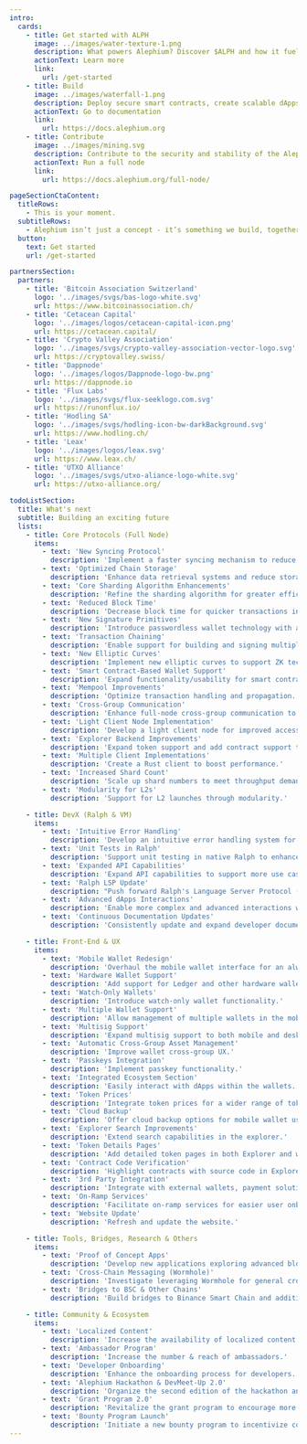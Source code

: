 ```yaml
---
intro:
  cards:
    - title: Get started with ALPH
      image: ../images/water-texture-1.png
      description: What powers Alephium? Discover $ALPH and how it fuels the network.
      actionText: Learn more
      link:
        url: /get-started
    - title: Build
      image: ../images/waterfall-1.png
      description: Deploy secure smart contracts, create scalable dApps, or integrate Alephium into your existing project.
      actionText: Go to documentation
      link:
        url: https://docs.alephium.org
    - title: Contribute
      image: ../images/mining.svg
      description: Contribute to the security and stability of the Alephium network. Help maintain a decentralized network structure and ensure optimal performance and reliability for your decentralized applications.
      actionText: Run a full node
      link:
        url: https://docs.alephium.org/full-node/

pageSectionCtaContent:
  titleRows:
    - This is your moment.
  subtitleRows:
    - Alephium isn’t just a concept - it’s something we build, together. There’s a place for you here and we can’t wait to meet you.
  button:
    text: Get started
    url: /get-started

partnersSection:
  partners:
    - title: 'Bitcoin Association Switzerland'
      logo: '../images/svgs/bas-logo-white.svg'
      url: https://www.bitcoinassociation.ch/
    - title: 'Cetacean Capital'
      logo: '../images/logos/cetacean-capital-icon.png'
      url: https://cetacean.capital/
    - title: 'Crypto Valley Association'
      logo: '../images/svgs/crypto-valley-association-vector-logo.svg'
      url: https://cryptovalley.swiss/
    - title: 'Dappnode'
      logo: '../images/logos/Dappnode-logo-bw.png'
      url: https://dappnode.io
    - title: 'Flux Labs'
      logo: '../images/svgs/flux-seeklogo.com.svg'
      url: https://runonflux.io/
    - title: 'Hodling SA'
      logo: '../images/svgs/hodling-icon-bw-darkBackground.svg'
      url: https://www.hodling.ch/
    - title: 'Leax'
      logo: '../images/logos/leax.svg'
      url: https://www.leax.ch/
    - title: 'UTXO Alliance'
      logo: '../images/svgs/utxo-aliance-logo-white.svg'
      url: https://utxo-alliance.org/

todoListSection:
  title: What's next
  subtitle: Building an exciting future
  lists:
    - title: Core Protocols (Full Node)
      items:
        - text: 'New Syncing Protocol'
          description: 'Implement a faster syncing mechanism to reduce network load and enhance performance.'
        - text: 'Optimized Chain Storage'
          description: 'Enhance data retrieval systems and reduce storage size for improved scalability.'
        - text: 'Core Sharding Algorithm Enhancements'
          description: 'Refine the sharding algorithm for greater efficiency and lower network latency.'
        - text: 'Reduced Block Time'
          description: 'Decrease block time for quicker transactions incrementally (8s as a first step).'
        - text: 'New Signature Primitives'
          description: 'Introduce passwordless wallet technology with advanced cryptographic primitives for streamlined workflows. (passkeys)'
        - text: 'Transaction Chaining'
          description: 'Enable support for building and signing multiple transactions simultaneously.'
        - text: 'New Elliptic Curves'
          description: 'Implement new elliptic curves to support ZK technology, advanced signature schemes, and enhanced privacy features.'
        - text: 'Smart Contract-Based Wallet Support'
          description: 'Expand functionality/usability for smart contract-based wallets (incl. Multisig wallets).'
        - text: 'Mempool Improvements'
          description: 'Optimize transaction handling and propagation.'
        - text: 'Cross-Group Communication'
          description: 'Enhance full-node cross-group communication to strengthen interoperability.'
        - text: 'Light Client Node Implementation'
          description: 'Develop a light client node for improved accessibility.'
        - text: 'Explorer Backend Improvements'
          description: 'Expand token support and add contract support to the explorer backend for better visibility and interaction with smart contracts.'
        - text: 'Multiple Client Implementations'
          description: 'Create a Rust client to boost performance.'
        - text: 'Increased Shard Count'
          description: 'Scale up shard numbers to meet throughput demand (on a need basis).'
        - text: 'Modularity for L2s'
          description: 'Support for L2 launches through modularity.'

    - title: DevX (Ralph & VM)
      items:
        - text: 'Intuitive Error Handling'
          description: 'Develop an intuitive error handling system for full node endpoints to improve debugging and user experience.'
        - text: 'Unit Tests in Ralph'
          description: 'Support unit testing in native Ralph to enhance developer experience.'
        - text: 'Expanded API Capabilities'
          description: 'Expand API capabilities to support more use cases and improve development.'
        - text: 'Ralph LSP Update'
          description: "Push forward Ralph's Language Server Protocol (LSP) for better development tooling."
        - text: 'Advanced dApps Interactions'
          description: 'Enable more complex and advanced interactions with decentralized applications (dApps).'
        - text: 'Continuous Documentation Updates'
          description: 'Consistently update and expand developer documentation to keep it comprehensive and up-to-date.'

    - title: Front-End & UX
      items:
        - text: 'Mobile Wallet Redesign'
          description: 'Overhaul the mobile wallet interface for an always-better UX.'
        - text: 'Hardware Wallet Support'
          description: 'Add support for Ledger and other hardware wallets.'
        - text: 'Watch-Only Wallets'
          description: 'Introduce watch-only wallet functionality.'
        - text: 'Multiple Wallet Support'
          description: 'Allow management of multiple wallets in the mobile app.'
        - text: 'Multisig Support'
          description: 'Expand multisig support to both mobile and desktop wallets.'
        - text: 'Automatic Cross-Group Asset Management'
          description: 'Improve wallet cross-group UX.'
        - text: 'Passkeys Integration'
          description: 'Implement passkey functionality.'
        - text: 'Integrated Ecosystem Section'
          description: 'Easily interact with dApps within the wallets.'
        - text: 'Token Prices'
          description: 'Integrate token prices for a wider range of tokens.'
        - text: 'Cloud Backup'
          description: 'Offer cloud backup options for mobile wallet users.'
        - text: 'Explorer Search Improvements'
          description: 'Extend search capabilities in the explorer.'
        - text: 'Token Details Pages'
          description: 'Add detailed token pages in both Explorer and wallets.'
        - text: 'Contract Code Verification'
          description: 'Highlight contracts with source code in Explorer for greater transparency.'
        - text: '3rd Party Integration'
          description: 'Integrate with external wallets, payment solutions, and Web3 services.'
        - text: 'On-Ramp Services'
          description: 'Facilitate on-ramp services for easier user onboarding.'
        - text: 'Website Update'
          description: 'Refresh and update the website.'

    - title: Tools, Bridges, Research & Others
      items:
        - text: 'Proof of Concept Apps'
          description: 'Develop new applications exploring advanced blockchain primitives and code templates for builders.'
        - text: 'Cross-Chain Messaging (Wormhole)'
          description: 'Investigate leveraging Wormhole for general cross-chain messaging.'
        - text: 'Bridges to BSC & Other Chains'
          description: 'Build bridges to Binance Smart Chain and additional blockchains.'

    - title: Community & Ecosystem
      items:
        - text: 'Localized Content'
          description: 'Increase the availability of localized content.'
        - text: 'Ambassador Program'
          description: 'Increase the number & reach of ambassadors.'
        - text: 'Developer Onboarding'
          description: 'Enhance the onboarding process for developers.'
        - text: 'Alephium Hackathon & DevMeet-Up 2.0'
          description: 'Organize the second edition of the hackathon and developer meet-ups.'
        - text: 'Grant Program 2.0'
          description: 'Revitalize the grant program to encourage more development.'
        - text: 'Bounty Program Launch'
          description: 'Initiate a new bounty program to incentivize community contributions.'
---
```


